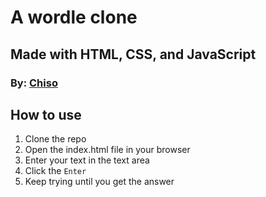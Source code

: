 # A wordle clone

## Made with HTML, CSS, and JavaScript

### By: [Chiso](https://peerlist.io/chiso)

## How to use

1. Clone the repo
2. Open the index.html file in your browser
3. Enter your text in the text area
4. Click the `Enter`
5. Keep trying until you get the answer
